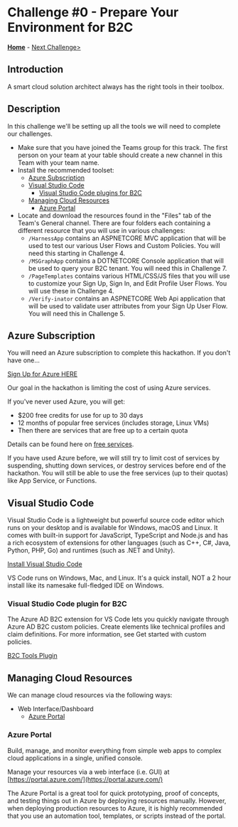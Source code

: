 # Challenge \#0 - Prepare Your Environment for B2C

**[Home](../readme.md)** - [Next Challenge>](./01-provision-b2c.md)

## Introduction

A smart cloud solution architect always has the right tools in their toolbox.

## Description

In this challenge we'll be setting up all the tools we will need to complete our challenges.

  - Make sure that you have joined the Teams group for this track. The first person on your team at your table should create a new channel in this Team with your team name.
  - Install the recommended toolset:
    - [Azure Subscription](#azure-subscription)
    - [Visual Studio Code](#visual-studio-code)
      - [Visual Studio Code plugins for B2C](#visual-studio-code-plugins-for-arm-templates)
    - [Managing Cloud Resources](#managing-cloud-resources)
      - [Azure Portal](#azure-portal)
  - Locate and download the resources found in the "Files" tab of the Team's General channel. There are four folders each containing a different resource that you will use in various challenges:
    - `/HarnessApp` contains an ASPNETCORE MVC application that will be used to test our various User Flows and Custom Policies. You will need this starting in Challenge 4.
    - `/MSGraphApp` contains a DOTNETCORE Console application that will be used to query your B2C tenant. You will need this in Challenge 7.
    - `/PageTemplates` contains various HTML/CSS/JS files that you will use to customize your Sign Up, Sign In, and Edit Profile User Flows. You will use these in Challenge 4.
    - `/Verify-inator` contains an ASPNETCORE Web Api application that will be used to validate user attributes from your Sign Up User Flow. You will need this in Challenge 5.

## Azure Subscription

You will need an Azure subscription to complete this hackathon. If you don't have one...

[Sign Up for Azure HERE](https://azure.microsoft.com/en-us/free/)

Our goal in the hackathon is limiting the cost of using Azure services.

If you've never used Azure, you will get:

- \$200 free credits for use for up to 30 days
- 12 months of popular free services (includes storage, Linux VMs)
- Then there are services that are free up to a certain quota

Details can be found here on [free services](https://azure.microsoft.com/en-us/free/).

If you have used Azure before, we will still try to limit cost of services by suspending, shutting down services, or destroy services before end of the hackathon. You will still be able to use the free services (up to their quotas) like App Service, or Functions.

## Visual Studio Code

Visual Studio Code is a lightweight but powerful source code editor which runs on your desktop and is available for Windows, macOS and Linux. It comes with built-in support for JavaScript, TypeScript and Node.js and has a rich ecosystem of extensions for other languages (such as C++, C#, Java, Python, PHP, Go) and runtimes (such as .NET and Unity).

[Install Visual Studio Code](https://code.visualstudio.com/)

VS Code runs on Windows, Mac, and Linux. It's a quick install, NOT a 2 hour install like its namesake full-fledged IDE on Windows.

### Visual Studio Code plugin for B2C

The Azure AD B2C extension for VS Code lets you quickly navigate through Azure AD B2C custom policies. Create elements like technical profiles and claim definitions. For more information, see Get started with custom policies.

[B2C Tools Plugin](https://marketplace.visualstudio.com/items?itemName=AzureADB2CTools.aadb2c)

## Managing Cloud Resources

We can manage cloud resources via the following ways:

- Web Interface/Dashboard
  - [Azure Portal](https://portal.azure.com/)

### Azure Portal

Build, manage, and monitor everything from simple web apps to complex cloud applications in a single, unified console.

Manage your resources via a web interface (i.e. GUI) at [https://portal.azure.com/](https://portal.azure.com/)

The Azure Portal is a great tool for quick prototyping, proof of concepts, and testing things out in Azure by deploying resources manually. However, when deploying production resources to Azure, it is highly recommended that you use an automation tool, templates, or scripts instead of the portal.
